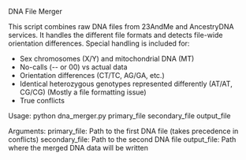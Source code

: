 DNA File Merger

This script combines raw DNA files from 23AndMe and AncestryDNA services.
It handles the different file formats and detects file-wide orientation differences.
Special handling is included for:
- Sex chromosomes (X/Y) and mitochondrial DNA (MT)
- No-calls (-- or 00) vs actual data
- Orientation differences (CT/TC, AG/GA, etc.)
- Identical heterozygous genotypes represented differently (AT/AT, CG/CG) (Mostly a file formatting issue)
- True conflicts

Usage:
    python dna_merger.py primary_file secondary_file output_file

Arguments:
    primary_file: Path to the first DNA file (takes precedence in conflicts)
    secondary_file: Path to the second DNA file 
    output_file: Path where the merged DNA data will be written

